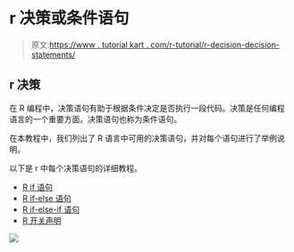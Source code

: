 # r 决策或条件语句

> 原文:[https://www . tutorial kart . com/r-tutorial/r-decision-decision-statements/](https://www.tutorialkart.com/r-tutorial/r-decision-making-statements/)

## r 决策

在 R 编程中，决策语句有助于根据条件决定是否执行一段代码。决策是任何编程语言的一个重要方面。决策语句也称为条件语句。

在本教程中，我们列出了 R 语言中可用的决策语句，并对每个语句进行了举例说明。

以下是 r 中每个决策语句的详细教程。

*   [R if 语句](https://www.tutorialkart.com/r-tutorial/r-if-statement/)
*   [R if-else 语句](https://www.tutorialkart.com/r-tutorial/r-if-else-statement/)
*   [R if-else-if 语句](https://www.tutorialkart.com/r-tutorial/r-if-else-if-else-statement/)
*   [R 开关声明](https://www.tutorialkart.com/r-tutorial/r-switch-statement/)

[![](../Images/925da31b32d6bc3827932f6c8afb11bb.png)](https://www.tutorialkart.com/)